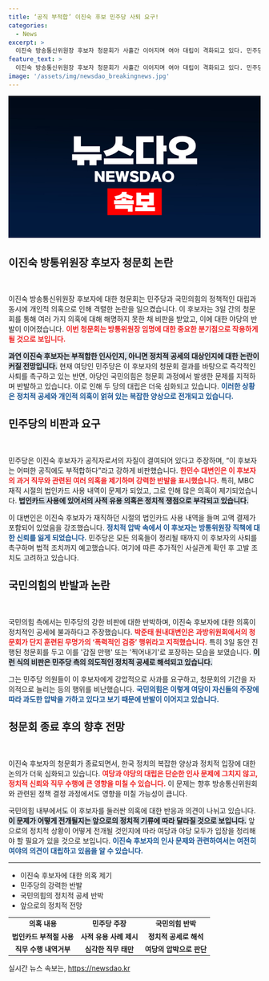 ```yaml
---
title: ‘공직 부적합’ 이진숙 후보 민주당 사퇴 요구!
categories:
  - News
excerpt: >
  이진숙 방송통신위원장 후보자 청문회가 사흘간 이어지며 여야 대립이 격화되고 있다. 민주당은 부적격 인사로 즉각 사퇴를 요구하는 반면, 국민의힘은 검증 행위를 폭력으로 매도하고 있다. 논란의 중심에는 후보자의 법인카드 사용 내역과 의혹이 자리잡고 있다.
feature_text: >
  이진숙 방송통신위원장 후보자 청문회가 사흘간 이어지며 여야 대립이 격화되고 있다. 민주당은 부적격 인사로 즉각 사퇴를 요구하는 반면, 국민의힘은 검증 행위를 폭력으로 매도하고 있다. 논란의 중심에는 후보자의 법인카드 사용 내역과 의혹이 자리잡고 있다.
image: '/assets/img/newsdao_breakingnews.jpg'
---
```


<p><img src="/assets/img/newsdao_breakingnews.jpg" alt="bookingtag 속보" /></p>

<h2>이진숙 방통위원장 후보자 청문회 논란</h2>

<p data-ke-size="size16">&nbsp;</p>

<p>이진숙 방송통신위원장 후보자에 대한 청문회는 민주당과 국민의힘의 정책적인 대립과 동시에 개인적 의혹으로 인해 격렬한 논란을 일으켰습니다. 이 후보자는 3일 간의 청문회를 통해 여러 가지 의혹에 대해 해명하지 못한 채 비판을 받았고, 이에 대한 야당의 반발이 이어졌습니다. <b><span style="color: #ee2323;">이번 청문회는 방통위원장 임명에 대한 중요한 분기점으로 작용하게 될 것으로 보입니다.</span></b></p>

<p><b><span style="background-color: #21538527;">과연 이진숙 후보자는 부적합한 인사인지, 아니면 정치적 공세의 대상인지에 대한 논란이 커질 전망입니다.</span></b> 현재 여당인 민주당은 이 후보자의 청문회 결과를 바탕으로 즉각적인 사퇴를 촉구하고 있는 반면, 야당인 국민의힘은 청문회 과정에서 발생한 문제를 지적하며 반발하고 있습니다. 이로 인해 두 당의 대립은 더욱 심화되고 있습니다. <b><span style="color: #1a5490;">이러한 상황은 정치적 공세와 개인적 의혹이 얽혀 있는 복잡한 양상으로 전개되고 있습니다.</span></b></p>

<h2>민주당의 비판과 요구</h2>

<p data-ke-size="size16">&nbsp;</p>

<p>민주당은 이진숙 후보자가 공직자로서의 자질이 결여되어 있다고 주장하며, “이 후보자는 어떠한 공직에도 부적합하다”라고 강하게 비판했습니다. <b><span style="color: #ee2323;">한민수 대변인은 이 후보자의 과거 직무와 관련된 여러 의혹을 제기하며 강력한 반발을 표시했습니다.</span></b> 특히, MBC 재직 시절의 법인카드 사용 내역이 문제가 되었고, 그로 인해 많은 의혹이 제기되었습니다. <b><span style="background-color: #21538527;">법인카드 사용에 있어서의 사적 유용 의혹은 정치적 쟁점으로 부각되고 있습니다.</span></b></p>

<p>이 대변인은 이진숙 후보자가 재직하던 시절의 법인카드 사용 내역을 들며 고액 결제가 포함되어 있었음을 강조했습니다. <b><span style="color: #1a5490;">정치적 압박 속에서 이 후보자는 방통위원장 직책에 대한 신뢰를 잃게 되었습니다.</span></b> 민주당은 모든 의혹들이 정리될 때까지 이 후보자의 사퇴를 촉구하며 법적 조치까지 예고했습니다. 여기에 따른 추가적인 사실관계 확인 후 고발 조치도 고려하고 있습니다.</p>

<h2>국민의힘의 반발과 논란</h2>

<p data-ke-size="size16">&nbsp;</p>

<p>국민의힘 측에서는 민주당의 강한 비판에 대한 반박하며, 이진숙 후보자에 대한 의혹이 정치적인 공세에 불과하다고 주장했습니다. <b><span style="color: #ee2323;">박준태 원내대변인은 과방위원회에서의 청문회가 단지 훈련된 무명가의 ‘폭력적인 검증’ 행위라고 지적했습니다.</span></b> 특히 3일 동안 진행된 청문회를 두고 이를 '갑질 만행' 또는 '찍어내기'로 포장하는 모습을 보였습니다. <b><span style="background-color: #21538527;">이런 식의 비판은 민주당 측의 의도적인 정치적 공세로 해석되고 있습니다.</span></b></p>

<p>그는 민주당 의원들이 이 후보자에게 강압적으로 사과를 요구하고, 청문회의 기간을 자의적으로 늘리는 등의 행위를 비난했습니다. <b><span style="color: #1a5490;">국민의힘은 이렇게 여당이 자신들의 주장에 따라 과도한 압박을 가하고 있다고 보기 때문에 반발이 이어지고 있습니다.</span></b></p>

<h2>청문회 종료 후의 향후 전망</h2>

<p data-ke-size="size16">&nbsp;</p>

<p>이진숙 후보자의 청문회가 종료되면서, 한국 정치의 복잡한 양상과 정치적 입장에 대한 논의가 더욱 심화되고 있습니다. <b><span style="color: #ee2323;">여당과 야당의 대립은 단순한 인사 문제에 그치지 않고, 정치적 신뢰와 직무 수행에 큰 영향을 미칠 수 있습니다.</span></b> 이 문제는 향후 방송통신위원회와 관련된 정책 결정 과정에서도 영향을 미칠 가능성이 큽니다.</p>

<p>국민의힘 내부에서도 이 후보자를 둘러싼 의혹에 대한 반응과 의견이 나뉘고 있습니다. <b><span style="background-color: #21538527;">이 문제가 어떻게 전개될지는 앞으로의 정치적 기류에 따라 달라질 것으로 보입니다.</span></b> 앞으로의 정치적 상황이 어떻게 전개될 것인지에 따라 여당과 야당 모두가 입장을 정리해야 할 필요가 있을 것으로 보입니다. <b><span style="color: #1a5490;">이진숙 후보자의 인사 문제와 관련하여서는 여전히 여야의 의견이 대립하고 있음을 알 수 있습니다.</span></b></p>

<hr>

<ul>
    <li>이진숙 후보자에 대한 의혹 제기</li>
    <li>민주당의 강력한 반발</li>
    <li>국민의힘의 정치적 공세 반박</li>
    <li>앞으로의 정치적 전망</li>
</ul>

<table style="width: 100%;">
    <tr>
        <td style="text-align: center; height: 17px;"><b>의혹 내용</b></td>
        <td style="text-align: center; height: 17px;"><b>민주당 주장</b></td>
        <td style="text-align: center; height: 17px;"><b>국민의힘 반박</b></td>
    </tr>
    <tr>
        <td style="text-align: center; height: 17px;"><b>법인카드 부적절 사용</b></td>
        <td style="text-align: center; height: 17px;"><b>사적 유용 사례 제시</b></td>
        <td style="text-align: center; height: 17px;"><b>정치적 공세로 해석</b></td>
    </tr>
    <tr>
        <td style="text-align: center; height: 17px;"><b>직무 수행 내역거부</b></td>
        <td style="text-align: center; height: 17px;"><b>심각한 직무 태만</b></td>
        <td style="text-align: center; height: 17px;"><b>여당의 압박으로 판단</b></td>
    </tr>
</table>

<p data-ke-size="size16"></p>
실시간 뉴스 속보는, <a href="https://newsdao.kr" rel="dofollow">https://newsdao.kr</a>


